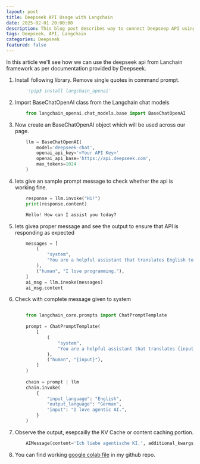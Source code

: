 ```yaml
---
layout: post
title: Deepseek API Usage with Langchain
date: 2025-02-01 20:00:00
description: This blog post describes way to connect Deepseep API using Langchain
tags: Deepseek, API, Langchain
categories: Deepseek
featured: false
---
```

In this article we'll see how we can use the deepseek api from Lanchain framework as per documentation provided by Deepseek.

1. Install following library. Remove single quotes in command prompt.
    ~~~python
        '!pip3 install langchain_openai'
    ~~~
2. Import BaseChatOpenAI class from the Langchain chat models 
    ~~~python
        from langchain_openai.chat_models.base import BaseChatOpenAI
    ~~~
3. Now create an BaseChatOpenAI object which will be used across our page.

    ~~~python
        llm = BaseChatOpenAI(
            model='deepseek-chat', 
            openai_api_key='<Your API Key>'
            openai_api_base='https://api.deepseek.com',
            max_tokens=1024
        )
    ~~~
4. lets give an sample prompt message to check whether the api is working fine. 
    ~~~python
        response = llm.invoke("Hi!")
        print(response.content)
    ~~~

    ~~~python
        Hello! How can I assist you today? 
    ~~~
5. lets givea proper message and see the output to ensure that API is responding as expected 

    ~~~python
        messages = [
            (
                "system",
                "You are a helpful assistant that translates English to Persian. Translate the user sentence.",
            ),
            ("human", "I love programming."),
        ]
        ai_msg = llm.invoke(messages)
        ai_msg.content
    ~~~

6. Check with complete message given to system
    ~~~python
    
        from langchain_core.prompts import ChatPromptTemplate
        
        prompt = ChatPromptTemplate(
            [
                (
                    "system",
                    "You are a helpful assistant that translates {input_language} to {output_language}.",
                ),
                ("human", "{input}"),
            ]
        )
        
        chain = prompt | llm
        chain.invoke(
            {
                "input_language": "English",
                "output_language": "German",
                "input": "I love agentic AI.",
            }
        )
    ~~~
7. Observe the output, esepcailly the KV Cache or content caching portion.
    ~~~python
        AIMessage(content='Ich liebe agentische KI.', additional_kwargs={'refusal': None}, response_metadata={'token_usage': {'completion_tokens': 7, 'prompt_tokens': 20, 'total_tokens': 27, 'completion_tokens_details': None, 'prompt_tokens_details': {'audio_tokens': None, 'cached_tokens': 0}, 'prompt_cache_hit_tokens': 0, 'prompt_cache_miss_tokens': 20}, 'model_name': 'deepseek-chat', 'system_fingerprint': 'fp_3a5770e1b4', 'finish_reason': 'stop', 'logprobs': None}, id='run-46ca6f2a-21ef-45f4-83f6-814c07fab391-0', usage_metadata={'input_tokens': 20, 'output_tokens': 7, 'total_tokens': 27, 'input_token_details': {'cache_read': 0}, 'output_token_details': {}})
    ~~~

8. You can find working [google colab file](https://github.com/ashishnandagawali/agentic-ai/blob/0096abadca77518e8af77fa36df0cc15a64d929e/Langchain_deepseek.ipynb) in my github repo.
